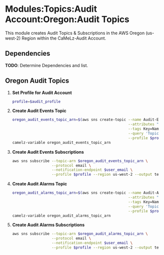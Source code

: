 # Modules:Topics:Audit Account:Oregon:Audit Topics

This module creates Audit Topics & Subscriptions in the AWS Oregon (us-west-2) Region within the
CaMeLz-Audit Account.

## Dependencies

**TODO**: Determine Dependencies and list.

## Oregon Audit Topics

1. **Set Profile for Audit Account**

    ```bash
    profile=$audit_profile
    ```

1. **Create Audit Events Topic**

    ```bash
    oregon_audit_events_topic_arn=$(aws sns create-topic --name Audit-Events \
                                                         --attributes "DisplayName=CMLA Events" \
                                                         --tags Key=Name,Value=Audit-Events-Topic Key=Company,Value=CaMeLz Key=Environment,Value=Audit \
                                                         --query 'TopicArn' \
                                                         --profile $profile --region us-west-2 --output text)
    camelz-variable oregon_audit_events_topic_arn
    ```

1. **Create Audit Events Subscriptions**

    ```bash
    aws sns subscribe --topic-arn $oregon_audit_events_topic_arn \
                      --protocol email \
                      --notification-endpoint $user_email \
                      --profile $profile --region us-west-2 --output text
    ```

1. **Create Audit Alarms Topic**

    ```bash
    oregon_audit_alarms_topic_arn=$(aws sns create-topic --name Audit-Alarms \
                                                         --attributes "DisplayName=CMLA Alarms" \
                                                         --tags Key=Name,Value=Audit-Alarms-Topic Key=Company,Value=CaMeLz Key=Environment,Value=Audit \
                                                         --query 'TopicArn' \
                                                         --profile $profile --region us-west-2 --output text)
    camelz-variable oregon_audit_alarms_topic_arn
    ```

1. **Create Audit Alarms Subscriptions**

    ```bash
    aws sns subscribe --topic-arn $oregon_audit_alarms_topic_arn \
                      --protocol email \
                      --notification-endpoint $user_email \
                      --profile $profile --region us-west-2 --output text
    ```
